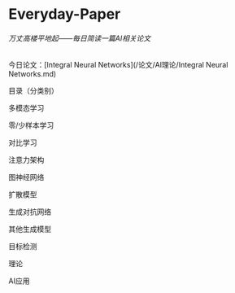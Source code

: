 # Everyday-Paper

###### 万丈高楼平地起——每日简读一篇AI相关论文

今日论文：[Integral Neural Networks](/论文/AI理论/Integral Neural Networks.md)

  

目录（分类别）

多模态学习

零/少样本学习

对比学习

注意力架构

图神经网络

扩散模型

生成对抗网络

其他生成模型

目标检测

理论

AI应用